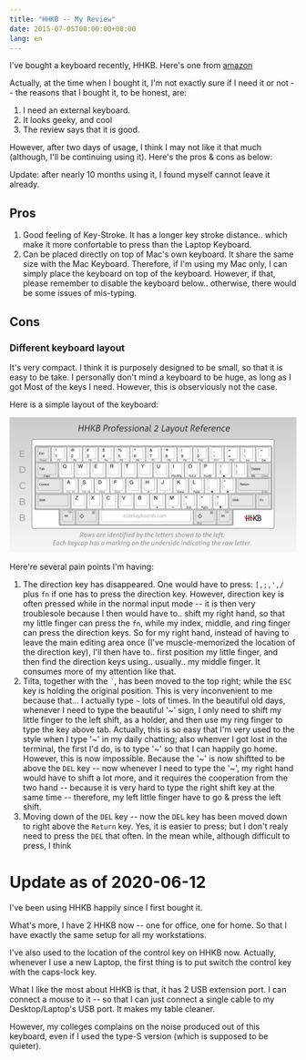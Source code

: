 ```yaml
---
title: "HHKB -- My Review"
date: 2015-07-05T00:00:00+08:00
lang: en
---
```


I've bought a keyboard recently, HHKB. Here's one from [amazon](http://www.amazon.com/Happy-Hacking-Keyboard-Professional2-Black/dp/B000EXZ0VC)

Actually, at the time when I bought it, I'm not exactly sure if I need it or 
not -- the reasons that I bought it, to be honest, are:

1. I need an external keyboard.
2. It looks geeky, and cool
3. The review says that it is good.

However, after two days of usage, I think I may not like it that much (although,
I'll be continuing using it). Here's the pros & cons as below:

Update: after nearly 10 months using it, I found myself cannot leave it already.

## Pros
1. Good feeling of Key-Stroke. It has a longer key stroke distance.. which make
   it more confortable to press than the Laptop Keyboard.
2. Can be placed directly on top of Mac's own keyboard. It share the same size
   with the Mac Keyboard. Therefore, if I'm using my Mac only, I can simply
   place the keyboard on top of the keyboard. However, if that, please remember
   to disable the keyboard below.. otherwise, there would be some issues of
   mis-typing.
   

## Cons

### Different keyboard layout

It's very compact. I think it is purposely designed to be small, so that it is 
easy to be take. I personally don't mind a keyboard to be huge, as long as I got
Most of the keys I need. However, this is observiously not the case.

Here is a simple layout of the keyboard:

![HHKB Layout](/computer/hhkbp2_basic_layout.png)

Here're several pain points I'm having:

1. The direction key has disappeared. One would have to press: `[,;,',/` plus
   `fn` if one has to press the direction key. However, direction key is often
   pressed while in the normal input mode -- it is then very troublesole because
   I then would have to.. shift my right hand, so that my little finger can
   press the `fn`, while my index, middle, and ring finger can press the
   direction keys. So for my right hand, instead of having to leave the main
   editing area once (I've muscle-memorized the location of the direction key),
   I'll then have to.. first position my little finger, and then find the
   direction keys using.. usually.. my middle finger. It consumes more of my
   attention like that.
2. Tilta, together with the `` ` ``, has been moved to the top right; while the 
   `ESC` key is holding the original position. This is very inconvenient to me
   because that... I actually type `~` lots of times. In the beautiful old days,
   whenever I need to type the beautiful '~' sign, I only need to shift my
   little finger to the left shift, as a holder, and then use my ring finger to
   type the key above tab. Actually, this is so easy  that I'm very used to the
   style when I type '~' in my daily chatting; also whenver I got lost in the
   terminal, the first I'd do, is to type '~' so that I can happily go home. 
   However, this is now impossible. Because the '~' is now shiftted to be above
   the `DEL` key -- now whenever I need to type the '~', my right hand would
   have to shift a lot more, and it requires the cooperation from the two hand
   -- because it is very hard to type the right shift key at the same time --
   therefore, my left little finger have to go & press the left shift.
3. Moving down of the `DEL` key -- now the `DEL` key has been moved down to
   right above the `Return` key. Yes, it is easier to press; but I don't realy
   need to press the `DEL` that often. In the mean while, although difficult to
   press, I think 

# Update as of 2020-06-12

I've been using HHKB happily since I first bought it.

What's more, I have 2 HHKB now -- one for office, one for home. So that I have exactly the same setup for all my workstations.

I've also used to the location of the control key on HHKB now. Actually, whenever I use a new Laptop, the first thing is
to put switch the control key with the caps-lock key.

What I like the most about HHKB is that, it has 2 USB extension port. I can connect a mouse to it -- so that I can just
connect a single cable to my Desktop/Laptop's USB port. It makes my table cleaner.

However, my colleges complains on the noise produced out of this keyboard, even if I used the type-S version (which is
supposed to be quieter).

[layout]: /assets/posts/hhkbp2_basic_layout1500.png
